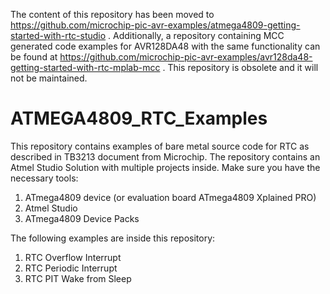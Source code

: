 The content of this repository has been moved to https://github.com/microchip-pic-avr-examples/atmega4809-getting-started-with-rtc-studio . Additionally, a repository containing MCC generated code examples for AVR128DA48 with the same functionality can be found at https://github.com/microchip-pic-avr-examples/avr128da48-getting-started-with-rtc-mplab-mcc . This repository is obsolete and it will not be maintained.

ATMEGA4809_RTC_Examples
===

This repository contains examples of bare metal source code for RTC as described in TB3213 document from Microchip.
The repository contains an Atmel Studio Solution with multiple projects inside. Make sure you have the necessary tools:
1. ATmega4809 device (or evaluation board ATmega4809 Xplained PRO)
2. Atmel Studio
3. ATmega4809 Device Packs

The following examples are inside this repository:
1. RTC Overflow Interrupt
2. RTC Periodic Interrupt
3. RTC PIT Wake from Sleep

